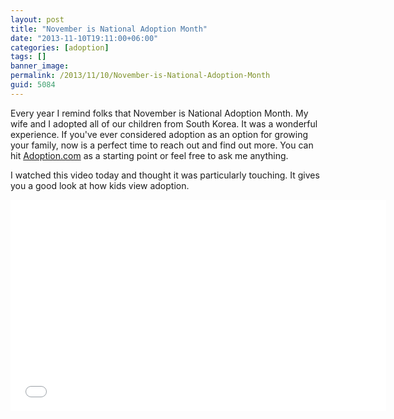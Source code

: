 ```yaml
---
layout: post
title: "November is National Adoption Month"
date: "2013-11-10T19:11:00+06:00"
categories: [adoption]
tags: []
banner_image: 
permalink: /2013/11/10/November-is-National-Adoption-Month
guid: 5084
---
```


<p>
Every year I remind folks that November is National Adoption Month. My wife and I adopted all of our children from South Korea. It was a wonderful experience. If you've ever considered adoption as an option for growing your family, now is a perfect time to reach out and find out more. You can hit <a href="http://www.adoption.com">Adoption.com</a> as a starting point or feel free to ask me anything. 
</p>

<p>
I watched this video today and thought it was particularly touching. It gives you a good look at how kids view adoption.
</p>

<iframe width="601" height="338" src="//www.youtube.com/embed/I6h_RkZw9W8?rel=0" frameborder="0" allowfullscreen></iframe>